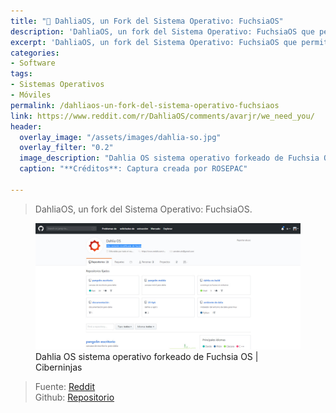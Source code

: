 ```yaml
---
title: "📲 DahliaOS, un Fork del Sistema Operativo: FuchsiaOS"
description: 'DahliaOS, un fork del Sistema Operativo: FuchsiaOS que permite incluir tus aplicaciones creadas en Flutter'
excerpt: 'DahliaOS, un fork del Sistema Operativo: FuchsiaOS que permite incluir tus aplicaciones creadas en Flutter'
categories:
- Software
tags:
- Sistemas Operativos
- Móviles
permalink: /dahliaos-un-fork-del-sistema-operativo-fuchsiaos
link: https://www.reddit.com/r/DahliaOS/comments/avarjr/we_need_you/
header:
  overlay_image: "/assets/images/dahlia-so.jpg"
  overlay_filter: "0.2"
  image_description: "Dahlia OS sistema operativo forkeado de Fuchsia OS | Ciberninjas"
  caption: "**Créditos**: Captura creada por ROSEPAC"

---
```

> DahliaOS, un fork del Sistema Operativo: FuchsiaOS.

<figure>
    <!-- <a href="/assets/images/dahlia-so.jpg" class="image-popup"><img src="/assets/images/dahlia-sox636.jpg"></a> -->
    <a href="/assets/images/dahlia-so.jpg" class="image-popup"><img src="/assets/images/dahlia-so.jpg"></a>
    <figcaption>Dahlia OS sistema operativo forkeado de Fuchsia OS | Ciberninjas</figcaption>
</figure>

> Fuente: [Reddit](https://www.reddit.com/r/DahliaOS/comments/chgqus/dahliaos_milestone_1/ "Reddit del sistema operativo de móviles DahliaOS")  
> Github:  [Repositorio](https://github.com/dahlia-os "Repositorio de DahliaOS, sistema alternativo a FuchsiaOS")